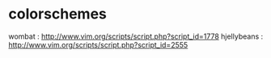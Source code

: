 colorschemes
============

wombat : http://www.vim.org/scripts/script.php?script_id=1778
hjellybeans : http://www.vim.org/scripts/script.php?script_id=2555

